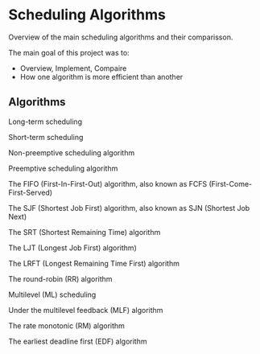 
# Scheduling Algorithms 

Overview of the main scheduling algorithms and their comparisson. 

The main goal of this project was to:

* Overview, Implement, Compaire 
* How one algorithm is more efficient than another

## Algorithms 

Long-term scheduling

Short-term scheduling

Non-preemptive scheduling algorithm

Preemptive scheduling algorithm

The FIFO (First-In-First-Out) algorithm, also known as FCFS (First-Come-First-Served)

The SJF (Shortest Job First) algorithm, also known as SJN (Shortest Job Next)

The SRT (Shortest Remaining Time) algorithm 

The LJT (Longest Job First) algorithm)

The LRFT (Longest Remaining Time First) algorithm

The round-robin (RR) algorithm 

Multilevel (ML) scheduling 

Under the multilevel feedback (MLF) algorithm

The rate monotonic (RM) algorithm

The earliest deadline first (EDF) algorithm
